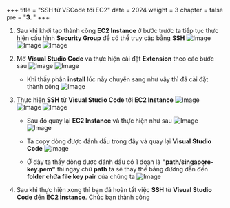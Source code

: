 +++
title = "SSH từ VSCode tới EC2"
date = 2024
weight = 3
chapter = false
pre = "<b>3. </b>"
+++

1. Sau khi khởi tạo thành công **EC2 Instance** ở bước trước ta tiếp tục thực hiện cấu hình **Security Group** để có thể truy cập bằng **SSH**
![Image](/Workshop-2/images/3/1.png)
![Image](/Workshop-2/images/3/2.png)
![Image](/Workshop-2/images/3/3.png)

2. Mở **Visual Studio Code** và thực hiện cài đặt **Extension** theo các bước sau
![Image](/Workshop-2/images/3/6.png)
![Image](/Workshop-2/images/3/7.png)

   - Khi thấy phần **install** lúc nãy chuyển sang như vậy thì đã cài đặt thành công
![Image](/Workshop-2/images/3/7-1.png)

3. Thực hiện **SSH** từ **Visual Studio Code** tới **EC2 Instance** 
![Image](/Workshop-2/images/3/8.png)
![Image](/Workshop-2/images/3/9.png)
![Image](/Workshop-2/images/3/10.png)

   - Sau đó quay lại **EC2 Instance** và thực hiện như sau
![Image](/Workshop-2/images/3/4.png)
![Image](/Workshop-2/images/3/5.png)

   - Ta copy dòng được đánh dấu trong đây và quay lại **Visual Studio Code**
![Image](/Workshop-2/images/3/11.png)

   - Ở đây ta thấy dòng được đánh dấu có 1 đoạn là **"path/singapore-key.pem"** thì ngay chữ **path** ta sẽ thay thế bằng đường dẫn đến **folder chứa file key pair** của chúng ta
![Image](/Workshop-2/images/3/12.png)

4. Sau khi thực hiện xong thì bạn đã hoàn tất việc **SSH** từ **Visual Studio Code** đến **EC2 Instance**. Chúc bạn thành công 
